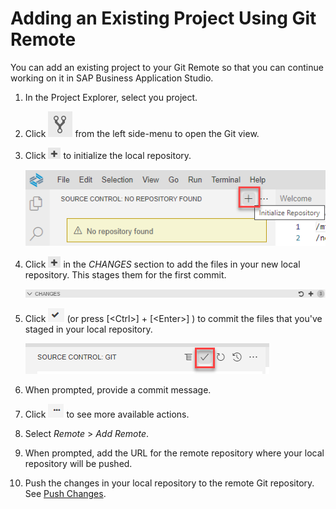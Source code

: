 <!-- loio0930e56885944a2dbef1bc98ac12b4f0 -->

# Adding an Existing Project Using Git Remote

You can add an existing project to your Git Remote so that you can continue working on it in SAP Business Application Studio.

1.  In the Project Explorer, select you project.
2.  Click ![](images/Open_Git_pane_7c27a9f.png) from the left side-menu to open the Git view.
3.  Click ![](images/stage_changes_icon_10076b2.png) to initialize the local repository.

    ![](images/git_init_c09cf66.png)

4.  Click ![](images/stage_changes_icon_10076b2.png) in the *CHANGES* section to add the files in your new local repository. This stages them for the first commit.

    ![](images/changes_menu_da6cd19.png)

5.  Click ![](images/commit_icon_5792efe.png) \(or press  [<Ctrl\>\] + [<Enter\>\] \) to commit the files that you've staged in your local repository.

    ![](images/Commit_all_changes_6e4b257.png)

6.  When prompted, provide a commit message.
7.  Click ![](images/more_actions_new_ab37e83.png) to see more available actions.
8.  Select *Remote* \> *Add Remote*.
9.  When prompted, add the URL for the remote repository where your local repository will be pushed.
10. Push the changes in your local repository to the remote Git repository. See [Push Changes](push-changes-c1d3584.md).

